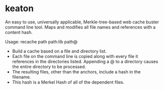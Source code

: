 # keaton
An easy to use, universally applicable, Merkle-tree-based web cache buster command line tool.  Maps and modifies all file names and references with a content hash.

Usage: recache path path:lib path@
*   Build a cache based on a file and directory list.
*   Each file on the command line is copied along with every file it references in
   the directories listed.  Appending a @ to a directory causes the entire
     directory to be processed.
*   The resulting files, other than the anchors, include a hash in the filename.
*   This hash is a Merkel Hash of all of the dependent files.
